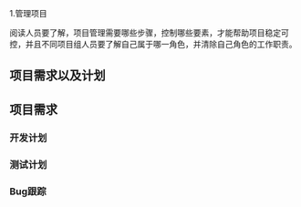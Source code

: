 1.管理项目

阅读人员要了解，项目管理需要哪些步骤，控制哪些要素，才能帮助项目稳定可控，并且不同项目组人员要了解自己属于哪一角色，并清除自己角色的工作职责。


## 项目需求以及计划



## 项目需求
### 开发计划
### 测试计划
### Bug跟踪





